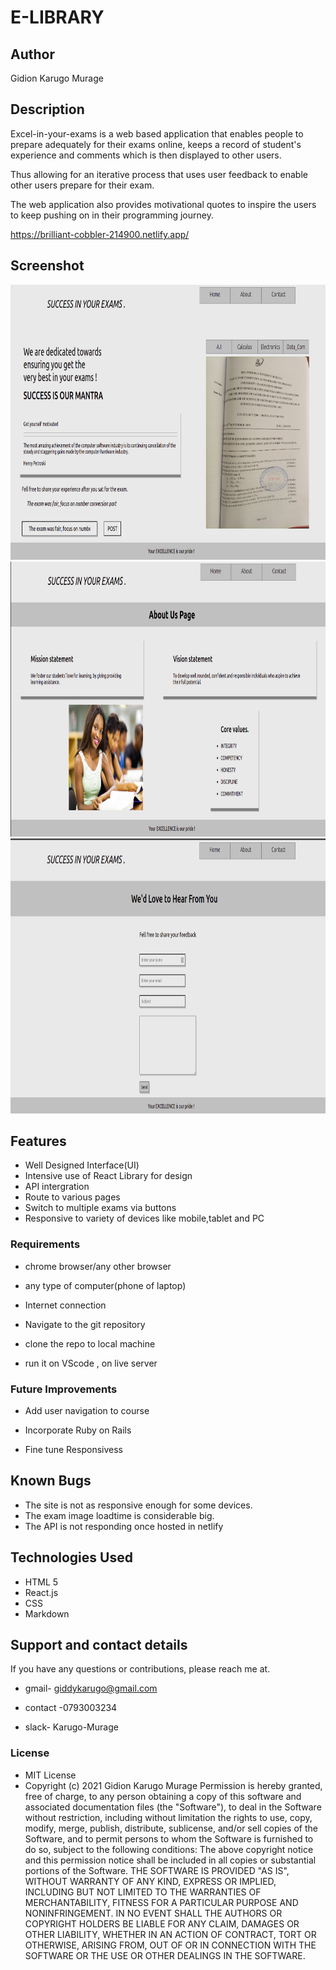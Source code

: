 # E-LIBRARY


## Author 

 Gidion Karugo Murage

 ## Description

Excel-in-your-exams is a web based application that enables people to prepare adequately for their exams online, keeps a record of student's experience and comments which is then displayed to other users.

Thus allowing for an iterative process that uses user feedback to enable other users prepare for their exam.

The web application also provides motivational quotes to inspire the users to keep pushing on in their programming journey.

https://brilliant-cobbler-214900.netlify.app/

 
## Screenshot

<img src="./src/Images/Home.png" width="900px" height="440px">  
<img src="./src/Images/About.png" width="900px" height="440px">  
<img src="./src/Images/Contact.png" width="900px" height="440px">  

## Features

- Well Designed Interface(UI)
- Intensive use of React Library for design
- API intergration
- Route to various pages
- Switch to multiple exams via buttons
- Responsive to variety of devices like mobile,tablet and PC

### Requirements

- chrome browser/any other browser

- any type of computer(phone of laptop)

- Internet connection

- Navigate to the git repository

- clone the repo to local machine

- run it on VScode , on live server

### Future Improvements

- Add user navigation to course

- Incorporate Ruby on Rails

- Fine tune Responsivess


## Known Bugs
- The site is not as responsive enough for some devices.
- The exam image loadtime is considerable big.
- The API is not responding once hosted in netlify

## Technologies Used
- HTML 5
- React.js
- CSS
- Markdown

## Support and contact details

If you have any questions or contributions, please reach me at.

- gmail- giddykarugo@gmail.com

- contact -0793003234

- slack- Karugo-Murage


### License

- MIT  License
- Copyright (c) 2021 Gidion Karugo Murage
Permission is hereby granted, free of charge, to any person obtaining a copy of this software and associated documentation files (the "Software"), to deal in the Software without restriction, including without limitation the rights to use, copy, modify, merge, publish, distribute, sublicense, and/or sell copies of the Software, and to permit persons to whom the Software is furnished to do so, subject to the following conditions:
The above copyright notice and this permission notice shall be included in all copies or substantial portions of the Software.
THE SOFTWARE IS PROVIDED "AS IS", WITHOUT WARRANTY OF ANY KIND, EXPRESS OR IMPLIED, INCLUDING BUT NOT LIMITED TO THE WARRANTIES OF MERCHANTABILITY, FITNESS FOR A PARTICULAR PURPOSE AND NONINFRINGEMENT. IN NO EVENT SHALL THE AUTHORS OR COPYRIGHT HOLDERS BE LIABLE FOR ANY CLAIM, DAMAGES OR OTHER LIABILITY, WHETHER IN AN ACTION OF CONTRACT, TORT OR OTHERWISE, ARISING FROM, OUT OF OR IN CONNECTION WITH THE SOFTWARE OR THE USE OR OTHER DEALINGS IN THE SOFTWARE.
